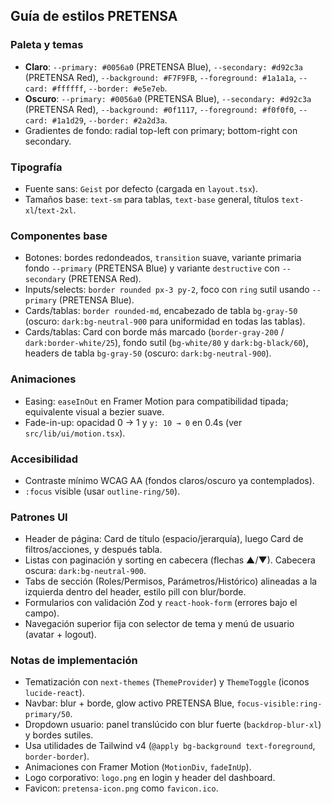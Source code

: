 ## Guía de estilos PRETENSA

### Paleta y temas
- **Claro**: `--primary: #0056a0` (PRETENSA Blue), `--secondary: #d92c3a` (PRETENSA Red), `--background: #F7F9FB`, `--foreground: #1a1a1a`, `--card: #ffffff`, `--border: #e5e7eb`.
- **Oscuro**: `--primary: #0056a0` (PRETENSA Blue), `--secondary: #d92c3a` (PRETENSA Red), `--background: #0f1117`, `--foreground: #f0f0f0`, `--card: #1a1d29`, `--border: #2a2d3a`.
- Gradientes de fondo: radial top-left con primary; bottom-right con secondary.

### Tipografía
- Fuente sans: `Geist` por defecto (cargada en `layout.tsx`).
- Tamaños base: `text-sm` para tablas, `text-base` general, títulos `text-xl`/`text-2xl`.

### Componentes base
- Botones: bordes redondeados, `transition` suave, variante primaria fondo `--primary` (PRETENSA Blue) y variante `destructive` con `--secondary` (PRETENSA Red).
- Inputs/selects: `border rounded px-3 py-2`, foco con `ring` sutil usando `--primary` (PRETENSA Blue).
- Cards/tablas: `border rounded-md`, encabezado de tabla `bg-gray-50` (oscuro: `dark:bg-neutral-900` para uniformidad en todas las tablas).
 - Cards/tablas: Card con borde más marcado (`border-gray-200` / `dark:border-white/25`), fondo sutil (`bg-white/80` y `dark:bg-black/60`), headers de tabla `bg-gray-50` (oscuro: `dark:bg-neutral-900`).

### Animaciones
- Easing: `easeInOut` en Framer Motion para compatibilidad tipada; equivalente visual a bezier suave.
- Fade-in-up: opacidad 0 → 1 y `y: 10 → 0` en 0.4s (ver `src/lib/ui/motion.tsx`).

### Accesibilidad
- Contraste mínimo WCAG AA (fondos claros/oscuro ya contemplados).
- `:focus` visible (usar `outline-ring/50`).

### Patrones UI
- Header de página: Card de título (espacio/jerarquía), luego Card de filtros/acciones, y después tabla.
- Listas con paginación y sorting en cabecera (flechas ▲/▼). Cabecera oscura: `dark:bg-neutral-900`.
 - Tabs de sección (Roles/Permisos, Parámetros/Histórico) alineadas a la izquierda dentro del header, estilo pill con blur/borde.
- Formularios con validación Zod y `react-hook-form` (errores bajo el campo).
- Navegación superior fija con selector de tema y menú de usuario (avatar + logout).

### Notas de implementación
- Tematización con `next-themes` (`ThemeProvider`) y `ThemeToggle` (iconos `lucide-react`).
- Navbar: blur + borde, glow activo PRETENSA Blue, `focus-visible:ring-primary/50`.
 - Dropdown usuario: panel translúcido con blur fuerte (`backdrop-blur-xl`) y bordes sutiles.
- Usa utilidades de Tailwind v4 (`@apply bg-background text-foreground`, `border-border`).
- Animaciones con Framer Motion (`MotionDiv`, `fadeInUp`).
- Logo corporativo: `logo.png` en login y header del dashboard.
- Favicon: `pretensa-icon.png` como `favicon.ico`.
